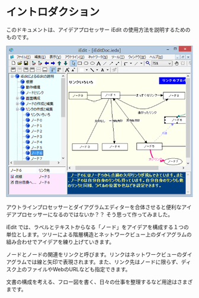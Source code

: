 # イントロダクション

このドキュメントは、アイデアプロセッサー iEdit の使用方法を説明するためのものです。

![画面イメージ](./images/screen.png "画面イメージ")

アウトラインプロセッサーとダイアグラムエディターを合体させると便利なアイデアプロセッサーになるのではないか？？ そう思って作ってみました。

iEdit では、ラベルとテキストからなる「ノード」をアイデアを構成する１つの単位とします。ツリーによる階層構造とネットワークビュー上のダイアグラムの組み合わせでアイデアを練り上げていきます。

ノードとノードの関連をリンクと呼びます。リンクはネットワークビューのダイアグラムでは線と矢印で表現されます。また、リンク先はノードに限らず、ディスク上のファイルやWebのURLなども指定できます。

文書の構成を考える、フロー図を書く、日々の仕事を整理するなど用途はさまざまです。